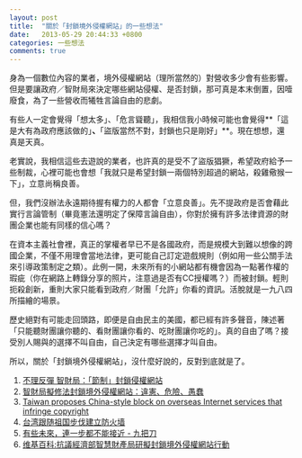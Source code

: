 ```yaml
---
layout: post
title:  "關於「封鎖境外侵權網站」的一些想法"
date:   2013-05-29 20:44:33 +0800
categories: 一些想法
comments: true
---
```


身為一個數位內容的業者，境外侵權網站（理所當然的）對營收多少會有些影響。但是要讓政府／智財局來決定哪些網站侵權、是否封鎖，那可真是本末倒置，因噎廢食，為了一些營收而犧牲言論自由的悲劇。

有些人一定會覺得「想太多」、「危言聳聽」，我相信我小時候可能也會覺得**「這是大有為政府應該做的」**、**「盜版當然不對，封鎖也只是剛好」**。現在想想，還真是天真。

<!-- more -->

老實說，我相信這些去遊說的業者，也許真的是受不了盜版猖獗，希望政府給予一些制裁，心裡可能也會想「我就只是希望封鎖一兩個特別超過的網站，殺雞儆猴一下」，立意尚稱良善。

但，我們沒辦法永遠期待握有權力的人都會「立意良善」。先不提政府是否會藉此實行言論管制（畢竟憲法還明定了保障言論自由），你對於擁有許多法律資源的財團企業也能有同樣的信心嗎？

在資本主義社會裡，真正的掌權者早已不是各國政府，而是規模大到難以想像的跨國企業，不僅不用理會當地法律，更可能自己訂定遊戲規則（例如用一些公關手法來引導政策制定之類）。此例一開，未來所有的小網站都有機會因為一點著作權的瑕疵（你在網路上轉錄分享的照片，注意過是否有CC授權嗎？）而被封鎖。輕則扼殺創新，重則大家只能看到政府／財團「允許」你看的資訊。活脫就是一九八四所描繪的場景。

歷史絕對有可能走回頭路，即便是自由民主的美國，都已經有許多聲音，陳述著「只能聽財團讓你聽的、看財團讓你看的、吃財團讓你吃的」。真的自由了嗎？接受別人賜與的選擇不叫自由，自己決定有哪些選擇才叫自由。

所以，關於「封鎖境外侵權網站」，沒什麼好說的，反對到底就是了。

1. [不理反彈 智財局：「節制」封鎖侵權網站](http://n.yam.com/newtalk/life/20130528/20130528516104.html)
2. [智財局擬修法封鎖境外侵權網站：違憲、危險、愚蠢](http://yowureport.com/?p=6824)
3. [Taiwan proposes China-style block on overseas Internet services that infringe copyright](http://thenextweb.com/asia/2013/05/28/taiwan-proposes-china-style-block-on-overseas-internet-services-that-infringe-copyright/)
4. [台湾跟随祖国步伐建立防火墙](http://www.leiphone.com/s-taiwan-proposes-china-style-block-on-overseas-internet-services-that-infringe-copyright.html)
5. [有些未來，連一步都不能接近 - 九把刀](http://www.giddens.tw/blog/post/39197567)
6. [维基百科:抗議經濟部智慧財產局研擬封鎖境外侵權網站行動](http://goo.gl/E2csd)